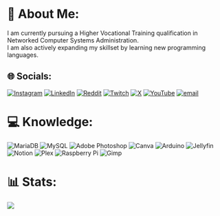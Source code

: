 # 💫 About Me:
I am currently pursuing a Higher Vocational Training qualification in Networked Computer Systems Administration.<br>I am also actively expanding my skillset by learning new programming languages.


## 🌐 Socials:
[![Instagram](https://img.shields.io/badge/Instagram-%23E4405F.svg?logo=Instagram&logoColor=white)](https://instagram.com/dvdholy) [![LinkedIn](https://img.shields.io/badge/LinkedIn-%230077B5.svg?logo=linkedin&logoColor=white)](https://linkedin.com/in/dvdholy) [![Reddit](https://img.shields.io/badge/Reddit-%23FF4500.svg?logo=Reddit&logoColor=white)](https://reddit.com/user/dvdholy) [![Twitch](https://img.shields.io/badge/Twitch-%239146FF.svg?logo=Twitch&logoColor=white)](https://twitch.tv/dvdholy) [![X](https://img.shields.io/badge/X-black.svg?logo=X&logoColor=white)](https://x.com/dvdholy4real) [![YouTube](https://img.shields.io/badge/YouTube-%23FF0000.svg?logo=YouTube&logoColor=white)](https://youtube.com/@dvdholy) [![email](https://img.shields.io/badge/Email-D14836?logo=gmail&logoColor=white)](mailto:navarropastordavid@gmail.com) 

# 💻 Knowledge:
![MariaDB](https://img.shields.io/badge/MariaDB-003545?style=flat&logo=mariadb&logoColor=white) ![MySQL](https://img.shields.io/badge/mysql-4479A1.svg?style=flat&logo=mysql&logoColor=white) ![Adobe Photoshop](https://img.shields.io/badge/adobe%20photoshop-%2331A8FF.svg?style=flat&logo=adobe%20photoshop&logoColor=white) ![Canva](https://img.shields.io/badge/Canva-%2300C4CC.svg?style=flat&logo=Canva&logoColor=white) ![Arduino](https://img.shields.io/badge/-Arduino-00979D?style=flat&logo=Arduino&logoColor=white) ![Jellyfin](https://img.shields.io/badge/jellyfin-%23000B25.svg?style=flat&logo=Jellyfin&logoColor=00A4DC) ![Notion](https://img.shields.io/badge/Notion-%23000000.svg?style=flat&logo=notion&logoColor=white) ![Plex](https://img.shields.io/badge/plex-%23E5A00D.svg?style=flat&logo=plex&logoColor=white) ![Raspberry Pi](https://img.shields.io/badge/-Raspberry_Pi-C51A4A?style=flat&logo=Raspberry-Pi) ![Gimp](https://img.shields.io/badge/Gimp-657D8B?style=flat&logo=gimp&logoColor=FFFFFF)
# 📊 Stats:
![](https://github-readme-stats.vercel.app/api/top-langs/?username=dvdholy&theme=dark&hide_border=true&include_all_commits=false&count_private=false&layout=compact)

<!-- Proudly created with GPRM ( https://gprm.itsvg.in ) -->
